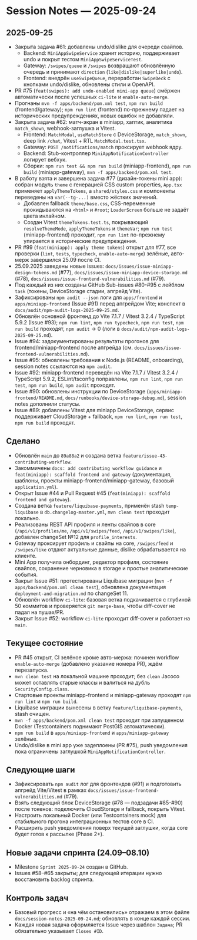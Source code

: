 # Session Notes — 2025-09-24

## 2025-09-25
- Закрыта задача #61: добавлены undo/dislike для очереди свайпов.
  - Backend: `MiniAppSwipeService` хранит историю, поддерживает undo и покрыт тестом `MiniAppSwipeServiceTest`.
  - Gateway: `/swipes/queue` и `/swipes` возвращают обновлённую очередь и принимают `direction` (`like|dislike|superlike|undo`).
  - Frontend: внедрён `useSwipeQueue`, переработан `SwipeDeck` с кнопками undo/dislike, обновлены стили и OpenAPI.
- PR #75 (`feat(swipes): add undo-enabled mini-app queue`) смёржен автоматически после успешных `ci-lite` и `enable-auto-merge`.
- Прогнаны `mvn -f apps/backend/pom.xml test`, `npm run build` (frontend/gateway); `npm run lint` (frontend) по-прежнему падает на исторических предупреждениях, новых ошибок не добавляли.
- Закрыта задача #62: матч-экран в miniapp, хаптик, аналитика `match_shown`, webhook-заглушка и Vitest.
  - Frontend: `MatchModal`, `useMatchStore` с DeviceStorage, `match_shown`, deep link `/chat`, Vitest + RTL `MatchModal.test.tsx`.
  - Gateway: `POST /notifications/match` проксирует webhook ядру.
  - Backend: Stub-контроллер `MiniAppNotificationController` логирует вебхук.
  - Сборки: `npm run test && npm run build` (miniapp-frontend), `npm run build` (miniapp-gateway), `mvn -f apps/backend/pom.xml test`.
- В работу взята и завершена задача #77 (дизайн-токены mini app): собран модуль `theme` с генерацией CSS custom properties, `App.tsx` применяет `applyThemeTokens`, а `shared/styles.css` и компоненты переведены на `var(--tg-...)` вместо жёстких значений.
  - Добавлен fallback `theme/base.css`, CSS-переменные прокидываются на `<html>` и `#root`; `LoaderScreen` больше не задаёт цвета инлайном.
  - Создан Vitest `themeTokens.test.ts`, покрывающий `resolveThemeMode`, `applyThemeTokens` и `themeVar`; `npm run test` (miniapp-frontend) проходит, `npm run lint` по-прежнему упирается в исторические предупреждения.
- PR #99 (`feat(miniapp): apply theme tokens`) открыт для #77, все проверки (`lint`, `tests`, `typecheck`, `enable-auto-merge`) зелёные, авто-мерж завершился 25.09 после CI.
- 25.09.2025 заведены новые issues: `docs/issues/issue-miniapp-design-tokens.md` (#77), `docs/issues/issue-miniapp-device-storage.md` (#78), `docs/issues/issue-frontend-vulnerabilities.md` (#79).
- Под каждый из них созданы GitHub Sub-issues #80-#95 с лейблом `task` (токены, DeviceStorage стадии, апгрейд Vite).
- Зафиксированы `npm audit --json` логи для `apps/frontend` и `apps/miniapp-frontend` (Issue #91) перед апгрейдом Vite; конспект в `docs/audit/npm-audit-logs-2025-09-25.md`.
- Обновлён основной фронтенд до Vite 7.1.7 / Vitest 3.2.4 / TypeScript 5.9.2 (Issue #93); `npm run lint`, `npm run typecheck`, `npm run test`, `npm run build` проходят, `npm audit` → 0 (логи в `docs/audit/npm-audit-logs-2025-09-25.md`).
- Issue #94: задокументированы результаты прогонов для frontend/miniapp-frontend после апгрейда (см. `docs/issues/issue-frontend-vulnerabilities.md`).
- Issue #95: обновлены требования к Node.js (README, onboarding), session notes ссылаются на `npm audit`.
- Issue #92: miniapp-frontend переведён на Vite 7.1.7 / Vitest 3.2.4 / TypeScript 5.9.2, ESLint/tsconfig поправлены, `npm run lint`, `npm run test`, `npm run build`, `npm audit` проходят.
- Issue #90: обновлены инструкции по DeviceStorage (`apps/miniapp-frontend/README.md`, `docs/runbooks/device-storage-debug.md`), session notes дополнили статусы.
- Issue #89: добавлены Vitest для miniapp DeviceStorage, сервис поддерживает CloudStorage + fallback, `npm run lint`, `npm run test`, `npm run build` проходят.

## Сделано
- Обновлён `main` до `89a88a2` и создана ветка `feature/issue-43-contributing-workflow`.
- Закоммичены `docs: add contributing workflow guidance` и `feat(miniapp): scaffold frontend and gateway` (документация, шаблоны, проекты miniapp-frontend/miniapp-gateway, базовый `application.yml`).
- Открыт Issue #44 и Pull Request #45 (`feat(miniapp): scaffold frontend and gateway`).
- Создана ветка `feature/liquibase-payments`, применён stash `temp-liquibase` в `db.changelog-master.yml`, `mvn clean test` проходит локально.
- Реализованы REST API профиля и ленты свайпов в core (`/api/v1/profiles/me`, `/api/v1/swipes/feed`, `/api/v1/swipes/like`), добавлен changeSet №12 для `profile_interests`.
- Gateway проксирует профиль и свайпы на core, `/swipes/feed` и `/swipes/like` отдают актуальные данные, dislike обрабатывается на клиенте.
- Mini App получила онбординг, редактор профиля, состояние свайпов, сохранение черновика в storage и простые аналитические события.
- Закрыт Issue #51: протестированы Liquibase миграции (`mvn -f apps/backend/pom.xml clean test`), обновлена документация `deployment-and-migration.md` по changeSet 11.
- Обновлён workflow `ci-lite`: базовая ветка подкачивается с глубиной 50 коммитов и проверяется `git merge-base`, чтобы diff-cover не падал на пушах/PR.
- Закрыт Issue #52: workflow `ci-lite` проходит diff-cover и работает на `main`.

## Текущее состояние
- PR #45 открыт, CI зелёное кроме авто-мержа: починен workflow `enable-auto-merge` (добавлено указание номера PR), ждём перезапуска.
- `mvn clean test` на локальной машине проходит; без `clean` Jacoco может оставлять старые классы и валиться на дубль `SecurityConfig.class`.
- Стартовые проекты miniapp-frontend и miniapp-gateway проходят `npm run lint` и `npm run build`.
- Liquibase миграции вынесены в ветку `feature/liquibase-payments`, stash очищен.
- `mvn -f apps/backend/pom.xml clean test` проходит при запущенном Docker (Testcontainers поднимают PostGIS автоматически).
- `npm run build` в `apps/miniapp-frontend` и `apps/miniapp-gateway` зелёные.
- Undo/dislike в mini app уже задеплоены (PR #75), push уведомления пока ограничены заглушкой `MiniAppNotificationController`.

## Следующие шаги
- Зафиксировать `npm audit` лог для фронтендов (#91) и подготовить апгрейд Vite/Vitest в рамках `docs/issues/issue-frontend-vulnerabilities.md` (#79).
- Взять следующий блок DeviceStorage (#78 — подзадачи #85-#90) после токенов: подключить CloudStorage и fallback, покрыть Vitest.
- Настроить локальный Docker (или Testcontainers mock) для стабильного прогона интеграционных тестов core в CI.
- Расширить push уведомления поверх текущей заглушки, когда core будет готов к рассылке (Phase 2+).

## Новые задачи спринта (24.09–08.10)
- Milestone `Sprint 2025-09-24` создан в GitHub.
- Issues #58–#65 закрыты; для следующей итерации нужно восстановить backlog спринта.

## Контроль задач
- Базовый прогресс и «на чём остановились» отражаем в этом файле `docs/session-notes-2025-09-24.md`; обновлять в конце каждой сессии.
- Каждая новая задача оформляется Issue через шаблон `Задача`; PR обязательно указывает `Closes #ID`.
